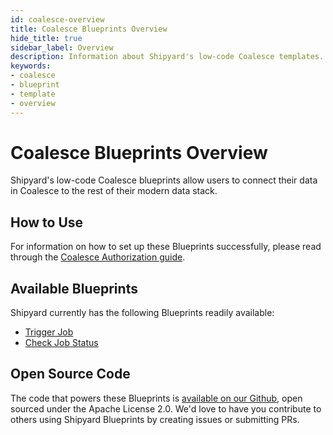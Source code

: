 ```yaml
---
id: coalesce-overview
title: Coalesce Blueprints Overview
hide_title: true
sidebar_label: Overview
description: Information about Shipyard's low-code Coalesce templates.
keywords:
- coalesce
- blueprint
- template
- overview
---
```


# Coalesce Blueprints Overview

Shipyard's low-code Coalesce blueprints allow users to connect their data in Coalesce to the rest of their modern data stack.


## How to Use
For information on how to set up these Blueprints successfully, please read through the [Coalesce Authorization guide](coalesce-authorization.md).


## Available Blueprints
Shipyard currently has the following Blueprints readily available: 
- [Trigger Job](coalesce-trigger-job.md)
- [Check Job Status](coalesce-determine-job-status.md)

## Open Source Code
The code that powers these Blueprints is [available on our Github](https://github.com/shipyardapp/shipyard-blueprints/tree/main/shipyard_blueprints/coalesce), open sourced under the Apache License 2.0. We'd love to have you contribute to others using Shipyard Blueprints by creating issues or submitting PRs.
